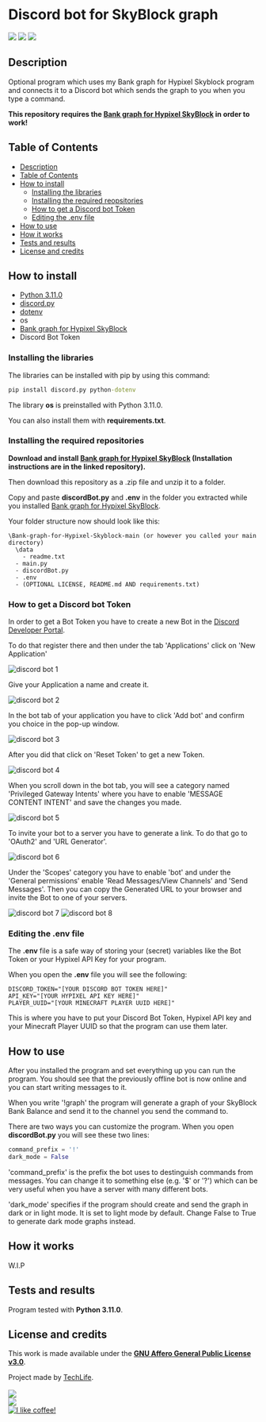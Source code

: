 # Discord bot for SkyBlock graph
<a href="https://www.python.org/downloads/release/python-3110/"><img src="https://img.shields.io/badge/python-3.11.0-success?style=for-the-badge&logo=python&logoColor=white"></img></a>
<img src="https://img.shields.io/badge/Last%20update-17.11.2022-blue?style=for-the-badge"></img>
<a href="https://github.com/TachLaif/Discord-bot-for-SkyBlock-graph/blob/main/LICENSE"><img src="https://img.shields.io/github/license/TachLaif/Discord-bot-for-SkyBlock-graph?style=for-the-badge"></img></a>

## Description

Optional program which uses my Bank graph for Hypixel Skyblock program and connects it to a Discord bot which sends the graph to you when you type a command.

**This repository requires the <a href="https://github.com/TachLaif/Bank-graph-for-Hypixel-Skyblock">Bank graph for Hypixel SkyBlock</a> in order to work!** 

## Table of Contents
- <a href="#description">Description</a>
- <a href="#table-of-contents">Table of Contents</a>
- <a href="#how-to-install">How to install</a>
  - <a href="#installing-the-libraries">Installing the libraries</a>
  - <a href="#installing-the-required-repositories">Installing the required reopsitories</a>
  - <a href="#how-to-get-a-discord-bot-token">How to get a Discord bot Token</a>
  - <a href="#editing-the-env-file">Editing the .env file</a>
- <a href="#how-to-use">How to use</a>
- <a href="#how-it-works">How it works</a>
- <a href="#tests-and-results">Tests and results</a>
- <a href="#license-and-credits">License and credits</a>

## How to install
- <a href="https://www.python.org/downloads/release/python-3110/">Python 3.11.0</a>
- <a href="https://pypi.org/project/discord.py/">discord.py</a>
- <a href="https://pypi.org/project/python-dotenv/">dotenv</a>
- os
- <a href="https://github.com/TachLaif/Bank-graph-for-Hypixel-Skyblock">Bank graph for Hypixel SkyBlock</a>
- Discord Bot Token

### Installing the libraries

The libraries can be installed with pip by using this command:

```cmd
pip install discord.py python-dotenv
```

The library __os__ is preinstalled with Python 3.11.0.

You can also install them with __requirements.txt__.

### Installing the required repositories

**Download and install <a href="https://github.com/TachLaif/Bank-graph-for-Hypixel-Skyblock">Bank graph for Hypixel SkyBlock</a> (Installation instructions are in the linked repository).** 

Then download this repository as a .zip file and unzip it to a folder.

Copy and paste __discordBot.py__ and __.env__ in the folder you extracted while you installed <a href="https://github.com/TachLaif/Bank-graph-for-Hypixel-Skyblock">Bank graph for Hypixel SkyBlock</a>.

Your folder structure now should look like this:

```
\Bank-graph-for-Hypixel-Skyblock-main (or however you called your main directory)
  \data
    - readme.txt
  - main.py
  - discordBot.py
  - .env
  - (OPTIONAL LICENSE, README.md AND requirements.txt)
```

### How to get a Discord bot Token

In order to get a Bot Token you have to create a new Bot in the <a href="https://discordapp.com/developers/">Discord Developer Portal</a>.

To do that register there and then under the tab 'Applications' click on 'New Application'

![discord bot 1](https://user-images.githubusercontent.com/104715363/202405430-dc98ae79-c6c6-483c-8fca-6486aee3df1a.png)

Give your Application a name and create it.

![discord bot 2](https://user-images.githubusercontent.com/104715363/202405510-b4c8a19d-a623-4500-bac4-c813caf02688.png)

In the bot tab of your application you have to click 'Add bot' and confirm you choice in the pop-up window.

![discord bot 3](https://user-images.githubusercontent.com/104715363/202405538-096f6f35-3d36-4dd6-af64-d4d594056ed6.png)

After you did that click on 'Reset Token' to get a new Token.

![discord bot 4](https://user-images.githubusercontent.com/104715363/202405579-5789b2c7-6b3a-467f-a20f-8c41c9a71e2e.png)

When you scroll down in the bot tab, you will see a category named 'Privileged Gateway Intents' where you have to enable 'MESSAGE CONTENT INTENT' and save the changes you made.

![discord bot 5](https://user-images.githubusercontent.com/104715363/202405620-ed1c2978-124c-46a9-9a3d-48464f936d54.png)

To invite your bot to a server you have to generate a link. To do that go to 'OAuth2' and 'URL Generator'.

![discord bot 6](https://user-images.githubusercontent.com/104715363/202405656-76690f8c-c62f-47a5-9bfa-594a8d473378.png)

Under the 'Scopes' category you have to enable 'bot' and under the 'General permissions' enable 'Read Messages/View Channels' and 'Send Messages'. Then you can copy the Generated URL to your browser and invite the Bot to one of your servers. 

![discord bot 7](https://user-images.githubusercontent.com/104715363/202405770-7c970246-3147-44c2-8b47-22ade87a6bff.png)
![discord bot 8](https://user-images.githubusercontent.com/104715363/202405765-1a3b004e-0744-4f2f-875e-37939b06cec6.png)

### Editing the .env file

The __.env__ file is a safe way of storing your (secret) variables like the Bot Token or your Hypixel API Key for your program. 

When you open the __.env__ file you will see the following:

```.env
DISCORD_TOKEN="[YOUR DISCORD BOT TOKEN HERE]"
API_KEY="[YOUR HYPIXEL API KEY HERE]"
PLAYER_UUID="[YOUR MINECRAFT PLAYER UUID HERE]"
```

This is where you have to put your Discord Bot Token, Hypixel API key and your Minecraft Player UUID so that the program can use them later.

## How to use

After you installed the program and set everything up you can run the program. You should see that the previously offline bot is now online and you can start writing messages to it.

When you write '!graph' the program will generate a graph of your SkyBlock Bank Balance and send it to the channel you send the command to.

There are two ways you can customize the program. When you open __discordBot.py__ you will see these two lines:

```python
command_prefix = '!'
dark_mode = False
```

'command_prefix' is the prefix the bot uses to destinguish commands from messages. You can change it to something else (e.g. '$' or '?') which can be very useful when you have a server with many different bots. 

'dark_mode' specifies if the program should create and send the graph in dark or in light mode. It is set to light mode by default. Change False to True to generate dark mode graphs instead.

## How it works

W.I.P

<!-- Detailed description of how the program works and maybe the thought process that went into creating it -->

## Tests and results 

Program tested with **Python 3.11.0**.

## License and credits

This work is made available under the <a href="https://github.com/TachLaif/Discord-bot-for-SkyBlock-graph/blob/main/LICENSE">**GNU Affero General Public License v3.0**</a>.

Project made by <a href="https://github.com/TachLaif">TechLife</a>.
<br><br><a href="https://discord.com"><img src="https://img.shields.io/badge/TechLife-4447-informational?style=for-the-badge&logo=discord&logoColor=white"></a><br><a href="https://twitter.com/_Tech4Life_"><img src="https://img.shields.io/badge/Twitter-@__Tech4Life__-informational?style=for-the-badge&logo=twitter&logoColor=white"></a><br><a href="https://www.buymeacoffee.com/TechLife"><img src="https://img.shields.io/badge/Buy%20me%20a-coffee-red?style=for-the-badge&logo=buymeacoffee&logoColor=white" title="I like coffee!"></a>
